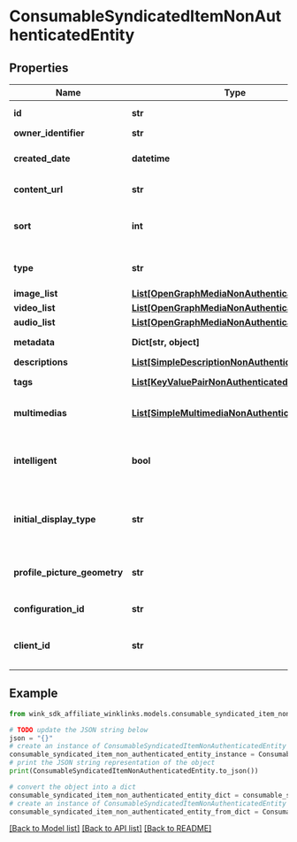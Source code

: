 # ConsumableSyndicatedItemNonAuthenticatedEntity


## Properties

Name | Type | Description | Notes
------------ | ------------- | ------------- | -------------
**id** | **str** | Document UUID | 
**owner_identifier** | **str** | Owner ID | 
**created_date** | **datetime** | Datetime this record was first created | 
**content_url** | **str** | The url of this entry | 
**sort** | **int** | How the author wants this entry to get sorted | 
**type** | **str** | The syndication entry type | 
**image_list** | [**List[OpenGraphMediaNonAuthenticatedEntity]**](OpenGraphMediaNonAuthenticatedEntity.md) | The image list | [optional] 
**video_list** | [**List[OpenGraphMediaNonAuthenticatedEntity]**](OpenGraphMediaNonAuthenticatedEntity.md) | The video list | [optional] 
**audio_list** | [**List[OpenGraphMediaNonAuthenticatedEntity]**](OpenGraphMediaNonAuthenticatedEntity.md) | The audio list | [optional] 
**metadata** | **Dict[str, object]** | Extended metadata | [optional] 
**descriptions** | [**List[SimpleDescriptionNonAuthenticatedEntity]**](SimpleDescriptionNonAuthenticatedEntity.md) |  | 
**tags** | [**List[KeyValuePairNonAuthenticatedEntity]**](KeyValuePairNonAuthenticatedEntity.md) | Optional user categories | 
**multimedias** | [**List[SimpleMultimediaNonAuthenticatedEntity]**](SimpleMultimediaNonAuthenticatedEntity.md) | The main multimedias for this entry. | [optional] 
**intelligent** | **bool** | Settings flag for whether to infuse this entry with intelligence | 
**initial_display_type** | **str** | Which way to display the list when WinkLinks first loads | [optional] [default to 'LIST']
**profile_picture_geometry** | **str** | Controls how to display profile picture | [optional] [default to 'CIRCLE']
**configuration_id** | **str** | Customization identifier | 
**client_id** | **str** | The registered user&#39;s default clientId | 

## Example

```python
from wink_sdk_affiliate_winklinks.models.consumable_syndicated_item_non_authenticated_entity import ConsumableSyndicatedItemNonAuthenticatedEntity

# TODO update the JSON string below
json = "{}"
# create an instance of ConsumableSyndicatedItemNonAuthenticatedEntity from a JSON string
consumable_syndicated_item_non_authenticated_entity_instance = ConsumableSyndicatedItemNonAuthenticatedEntity.from_json(json)
# print the JSON string representation of the object
print(ConsumableSyndicatedItemNonAuthenticatedEntity.to_json())

# convert the object into a dict
consumable_syndicated_item_non_authenticated_entity_dict = consumable_syndicated_item_non_authenticated_entity_instance.to_dict()
# create an instance of ConsumableSyndicatedItemNonAuthenticatedEntity from a dict
consumable_syndicated_item_non_authenticated_entity_from_dict = ConsumableSyndicatedItemNonAuthenticatedEntity.from_dict(consumable_syndicated_item_non_authenticated_entity_dict)
```
[[Back to Model list]](../README.md#documentation-for-models) [[Back to API list]](../README.md#documentation-for-api-endpoints) [[Back to README]](../README.md)


